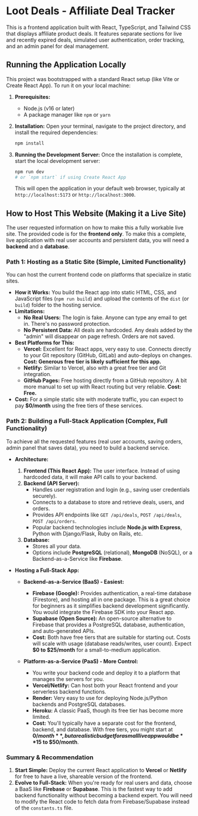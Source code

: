 
# Loot Deals - Affiliate Deal Tracker

This is a frontend application built with React, TypeScript, and Tailwind CSS that displays affiliate product deals. It features separate sections for live and recently expired deals, simulated user authentication, order tracking, and an admin panel for deal management.

## Running the Application Locally

This project was bootstrapped with a standard React setup (like Vite or Create React App). To run it on your local machine:

1.  **Prerequisites:**
    *   Node.js (v16 or later)
    *   A package manager like `npm` or `yarn`

2.  **Installation:**
    Open your terminal, navigate to the project directory, and install the required dependencies:
    ```bash
    npm install
    ```

3.  **Running the Development Server:**
    Once the installation is complete, start the local development server:
    ```bash
    npm run dev 
    # or `npm start` if using Create React App
    ```
    This will open the application in your default web browser, typically at `http://localhost:5173` or `http://localhost:3000`.

## How to Host This Website (Making it a Live Site)

The user requested information on how to make this a fully workable live site. The provided code is for the **frontend only**. To make this a complete, live application with real user accounts and persistent data, you will need a **backend** and a **database**.

### Path 1: Hosting as a Static Site (Simple, Limited Functionality)

You can host the current frontend code on platforms that specialize in static sites.

*   **How it Works:** You build the React app into static HTML, CSS, and JavaScript files (`npm run build`) and upload the contents of the `dist` (or `build`) folder to the hosting service.
*   **Limitations:**
    *   **No Real Users:** The login is fake. Anyone can type any email to get in. There's no password protection.
    *   **No Persistent Data:** All deals are hardcoded. Any deals added by the "admin" will disappear on page refresh. Orders are not saved.
*   **Best Platforms for This:**
    *   **Vercel:** Excellent for React apps, very easy to use. Connects directly to your Git repository (GitHub, GitLab) and auto-deploys on changes. **Cost: Generous free tier is likely sufficient for this app.**
    *   **Netlify:** Similar to Vercel, also with a great free tier and Git integration.
    *   **GitHub Pages:** Free hosting directly from a GitHub repository. A bit more manual to set up with React routing but very reliable. **Cost: Free.**
*   **Cost:** For a simple static site with moderate traffic, you can expect to pay **$0/month** using the free tiers of these services.

### Path 2: Building a Full-Stack Application (Complex, Full Functionality)

To achieve all the requested features (real user accounts, saving orders, admin panel that saves data), you need to build a backend service.

*   **Architecture:**
    1.  **Frontend (This React App):** The user interface. Instead of using hardcoded data, it will make API calls to your backend.
    2.  **Backend (API Server):**
        *   Handles user registration and login (e.g., saving user credentials securely).
        *   Connects to a database to store and retrieve deals, users, and orders.
        *   Provides API endpoints like `GET /api/deals`, `POST /api/deals`, `POST /api/orders`.
        *   Popular backend technologies include **Node.js with Express**, Python with Django/Flask, Ruby on Rails, etc.
    3.  **Database:**
        *   Stores all your data.
        *   Options include **PostgreSQL** (relational), **MongoDB** (NoSQL), or a Backend-as-a-Service like **Firebase**.

*   **Hosting a Full-Stack App:**
    *   **Backend-as-a-Service (BaaS) - Easiest:**
        *   **Firebase (Google):** Provides authentication, a real-time database (Firestore), and hosting all in one package. This is a great choice for beginners as it simplifies backend development significantly. You would integrate the Firebase SDK into your React app.
        *   **Supabase (Open Source):** An open-source alternative to Firebase that provides a PostgreSQL database, authentication, and auto-generated APIs.
        *   **Cost:** Both have free tiers that are suitable for starting out. Costs will scale with usage (database reads/writes, user count). Expect **$0 to $25/month** for a small-to-medium application.

    *   **Platform-as-a-Service (PaaS) - More Control:**
        *   You write your backend code and deploy it to a platform that manages the servers for you.
        *   **Vercel/Netlify:** Can host both your React frontend and your serverless backend functions.
        *   **Render:** Very easy to use for deploying Node.js/Python backends and PostgreSQL databases.
        *   **Heroku:** A classic PaaS, though its free tier has become more limited.
        *   **Cost:** You'll typically have a separate cost for the frontend, backend, and database. With free tiers, you might start at **$0/month**, but a realistic budget for a small live app would be **$15 to $50/month**.

### Summary & Recommendation

1.  **Start Simple:** Deploy the current React application to **Vercel** or **Netlify** for free to have a live, shareable version of the frontend.
2.  **Evolve to Full-Stack:** When you're ready for real users and data, choose a BaaS like **Firebase** or **Supabase**. This is the fastest way to add backend functionality without becoming a backend expert. You will need to modify the React code to fetch data from Firebase/Supabase instead of the `constants.ts` file.
